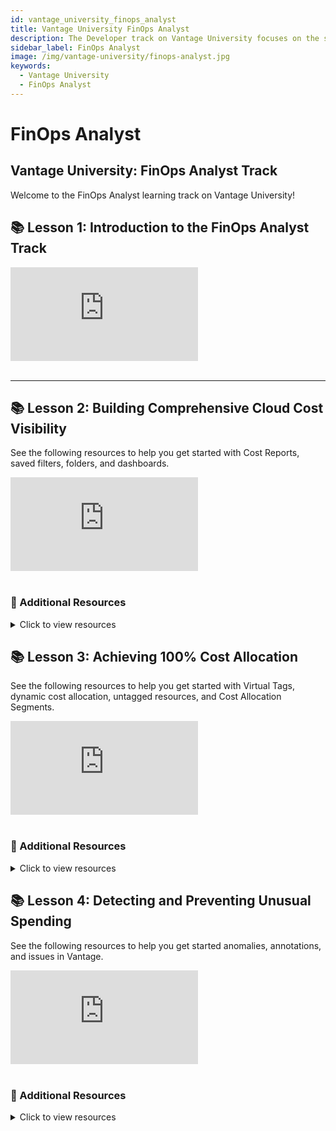 ```yaml
---
id: vantage_university_finops_analyst
title: Vantage University FinOps Analyst
description: The Developer track on Vantage University focuses on the steps you can take to use Vantage as your organization's FinOps Analyst.
sidebar_label: FinOps Analyst
image: /img/vantage-university/finops-analyst.jpg
keywords:
  - Vantage University
  - FinOps Analyst
---
```


# FinOps Analyst

## Vantage University: FinOps Analyst Track

Welcome to the FinOps Analyst learning track on Vantage University!

## 📚 Lesson 1: Introduction to the FinOps Analyst Track

<div style={{ position: 'relative', paddingBottom: '56.25%', height: 0 }}>
    <iframe src="https://www.youtube.com/embed/8GGgN_-GLGU?si=elCBBF7CK2SSr03F?rel=0&color=white&modestbranding=1&showinfo=0&wmode=transparent" frameborder="0" webkitallowfullscreen="true" mozallowfullscreen="true" allowfullscreen="true" style={{ position: 'absolute', top: 0, left: 0, width: '100%', height: '100%', borderRadius: '10px' }}></iframe>
</div><br/>

---

## 📚 Lesson 2: Building Comprehensive Cloud Cost Visibility

See the following resources to help you get started with Cost Reports, saved filters, folders, and dashboards.

<div style={{ position: 'relative', paddingBottom: '56.25%', height: 0 }}>
    <iframe src="https://www.youtube.com/embed/qU7I1AweC8M?si=kCmJFfdBGK2rHCP9?rel=0&color=white&modestbranding=1&showinfo=0&wmode=transparent" frameborder="0" webkitallowfullscreen="true" mozallowfullscreen="true" allowfullscreen="true" style={{ position: 'absolute', top: 0, left: 0, width: '100%', height: '100%', borderRadius: '10px' }}></iframe>
</div><br/>

### 📖 Additional Resources

<details><summary>Click to view resources</summary>

- [Vantage University Cost Reporting](/vantage_university_cost_reporting)
- [Create a Cost Report](/cost_reports#create-report)
- [Filter a Cost Report](/cost_reports#filtering-cost-reports)
- [Adjust Visualizations](/cost_reports#adjust-chart-visualization)
- [Saved Filters](/saved_filters)
- [Dashboards](/dashboards)
- [Folders](/folders)
  
</details>

## 📚 Lesson 3: Achieving 100% Cost Allocation

See the following resources to help you get started with Virtual Tags, dynamic cost allocation, untagged resources, and Cost Allocation Segments.

<div style={{ position: 'relative', paddingBottom: '56.25%', height: 0 }}>
    <iframe src="https://www.youtube.com/embed/ynTHouWP44g?si=zmE6wCHLrfcF0L6B?rel=0&color=white&modestbranding=1&showinfo=0&wmode=transparent" frameborder="0" webkitallowfullscreen="true" mozallowfullscreen="true" allowfullscreen="true" style={{ position: 'absolute', top: 0, left: 0, width: '100%', height: '100%', borderRadius: '10px' }}></iframe>
</div><br/>

### 📖 Additional Resources

<details><summary>Click to view resources</summary>

- [Vantage University Cost Allocation](/vantage_university_cost_allocation)
- [Create Virtual Tags](/virtual_tagging#create-virtual-tags)
- [Virtual Tagging Examples](/virtual_tagging#examples)
- [Create a Segment](/segments#create-a-segment)
- [View and Create Child Segments](/segments#view-and-create-child-segments)

</details>

## 📚 Lesson 4: Detecting and Preventing Unusual Spending

See the following resources to help you get started anomalies, annotations, and issues in Vantage.

<div style={{ position: 'relative', paddingBottom: '56.25%', height: 0 }}>
    <iframe src="https://www.youtube.com/embed/KkWw1jJ3PuI?si=_B5XVeKeOI3cX-FR?rel=0&color=white&modestbranding=1&showinfo=0&wmode=transparent" frameborder="0" webkitallowfullscreen="true" mozallowfullscreen="true" allowfullscreen="true" style={{ position: 'absolute', top: 0, left: 0, width: '100%', height: '100%', borderRadius: '10px' }}></iframe>
</div><br/>

### 📖 Additional Resources

<details><summary>Click to view resources</summary>

- [Vantage University Cost Reporting](/vantage_university_cost_reporting)
- [Anomalies](/cost_anomaly_alerts)
- [Annotations](/annotations)
- [Issues](/issues)

</details>
